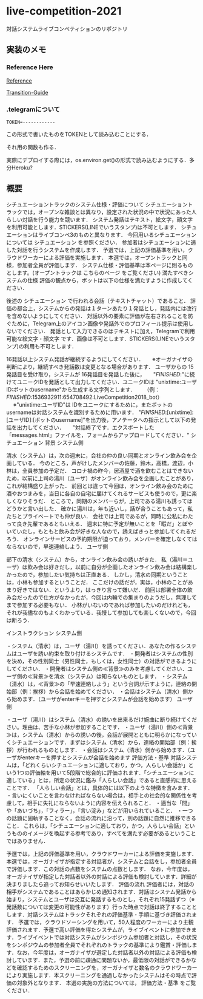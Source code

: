 # live-competition-2021
対話システムライブコンペティションのリポジトリ

## 実装のメモ

### Reference Here

[Reference](https://python-telegram-bot.readthedocs.io/en/latest/index.html)

[Transition-Guide](https://github.com/python-telegram-bot/python-telegram-bot/wiki/Transition-guide-to-Version-12.0)

### .telegramについて

~~~
TOKEN=------------
~~~

この形式で書いたものをTOKENとして読み込むことにする．

それ用の関数も作る．

実際にデプロイする際には，os.environ.get()の形式で読み込むようにする．多分Heroku?


## 概要

シチュエーショントラックのシステム仕様・評価について
シチュエーショントラックでは，オープンな雑談とは異なり，設定された状況の中で状況にあった人らしい対話を行う能力を競います．
システム発話はテキスト，絵文字，顔文字を利用可能とします．STICKERS(LINEでいうスタンプ)は不可とします．
シチュエーションはライブコンペ3のものと異なります．
今回用いるシチュエーションについては シチュエーション を参照ください．
参加者はシチュエーションに適した対話を行うシステムを作成します．
予選では，上記の評価基準を用い，クラウドワーカーによる評価を実施します．
本選では，オープントラックと同様，参加者全員が評価します．
システム仕様・評価基準は本ページに則るものとします。(オープントラックは こちらのページ をご覧ください)
満たすべきシステムの仕様
評価の観点から，ボットは以下の仕様を満たすように作成してください．

後述の シチュエーション で行われる会話（テキストチャット）であること．
評価の都合上，システムからの発話は１ターンあたり１発話とし，発話内には改行を含めないようにしてください．
対話以外の要素に評価が左右されることを防ぐために，Telegram上のアイコン画像や発話外でのプロフィール提示は使用しないでください．
発話として入力できるのはテキストに加え，Telegramで利用可能な絵文字・顔文字 です．画像は不可とします．STICKERS(LINEでいうスタンプ)の利用も不可とします．

16発話以上システム発話が継続するようにしてください．
　 ※オーガナイザの判断により，継続すべき発話数は変更となる場合があります．
ユーザからの 15発話目を受け取り，システムが 16発話目を発話した後に，
　 "_FINISHED_:"に続けてユニークIDを発話として出力してください．ユニークIDは "unixtime:ユーザID:ボットのusername"から生成する文字列とします．
　 （例：_FINISHED_:1536932911:654708492:LiveCompetition2018_bot）
　 ※"unixtime:ユーザID"は IDをユニークにするために，またボットのusernameは対話システムを識別するために用います．
"_FINISHED_:[unixtime]:[ユーザID]:[ボットのusername]"を出力後，アノテータへの指示として以下の発話を出力してください．
　 "対話終了です．エクスポートした「messages.html」ファイルを，フォームからアップロードしてください．"
シチュエーション
背景
システム側

清水（システム）は，次の週末に，会社の仲の良い同期とオンライン飲み会を企画している． 今のところ，声がけしたメンバーの佐藤，鈴木，高橋，渡辺，小林は，全員参加の予定だ． コロナ禍の昨今，居酒屋で酒を飲むことはできないため，以前に上司の湯川（ユーザ）がオンライン飲み会を企画したことがあり，これが結構盛り上がった． 前回とは違って今回は，オンライン飲み会のために酒やおつまみを，当日に各自の自宅に届けてくれるサービスも使うので，更に楽しくなりそうだ． ところで，同期のメンバーらが，上司である湯川も誘ってはどうかと言い出した． 確かに湯川は，年も近いし，話が合うこともあって，私たちとプライベートでも仲が良い． 会社では上司であるが，同時に公私にわたって良き先輩であるともいえる． 週末に特に予定が無いことを「暇だ」とぼやいていたし，もともと飲み会が好きな人なので，誘えばきっと参加してくれるだろう． オンラインサービスの予約期限が迫っており，メンバーを確定しなくてはならないので，早速連絡しよう．
ユーザ側

部下の清水（システム）から，オンライン飲み会の誘いがきた． 私（湯川＝ユーザ）は飲み会は好きだし，以前に自分が企画したオンライン飲み会は結構楽しかったので，参加したい気持ちは正直ある． しかし，清水の同期ということは，小林も参加するということだ． ここだけの話だが，実は，小林のことがあまり好きではない．というより，はっきり言って嫌いだ． 前回は部署全体の飲み会だったので仕方がなかったが，今回は内輪での集まりのようだし，無理してまで参加する必要もない． 小林がいないのであれば参加したいのだけれども，それが我儘なのもよくわかっている．我慢して参加しても楽しくないので，今回は断ろう．

インストラクション
システム側

・システム（清水）は，ユーザ（湯川）を誘ってください．あなたの作るシステムはユーザを誘い約束を取り付けるシステムです．
・開発者はシステムの性別を決め，その性別同士（男性同士，もしくは，女性同士）の対話ができるようにしてください．
・開発者はシステム側の≪背景≫のみを考慮してください．ユーザ側の≪背景≫を清水（システム）は知らないものとします．
・システム（清水）は，≪背景≫の「早速連絡しよう」という台詞が示すように，連絡の開始部（例：挨拶）から会話を始めてください．
・会話はシステム（清水）側から始めます．（ユーザがenterキーを押すとシステムが会話を始めます）
ユーザ側

・ユーザ（湯川）はシステム（清水）の誘いを出来るだけ婉曲に断り続けてください。理由は、苦手な小林が参加することです．
・ユーザ（湯川）側の≪背景≫は，システム（清水）からの誘いの後，会話が展開とともに明らかになっていくシチュエーションです．まずはシステム（清水）から，連絡の開始部（例：挨拶）が行われるものとします．
・会話はシステム（清水）側から始めます．（ユーザがenterキーを押すとシステムが会話を始めます
評価方法・基準
対話システムは，「どれくらいシチュエーションに適しており，かつ，人らしい会話か」という1つの評価軸を用いて5段階で総合的に評価されます．「シチュエーションに適している」とは，所定の状況に鑑み「人らしい会話」であると直感的に思えることです．
「人らしい会話」とは，具体的には以下のような特徴を含みます．
・言いにくいことを言わなければならない場合は，相手との社会的な関係性を考慮して，相手に失礼にならないように内容を伝えられること．
・適当な「間」や「あいづち」，「フィラー」，「言い淀み」などが用いられていること．
・一つの話題に固執することなく，会話の流れに沿って，別の話題に自然に推移できること．
これらは，「シチュエーションに適しており，かつ，人らしい会話」というもののイメージを喚起する参考であり，すべてを満たす必要があるということではありません．

予選では，上記の評価基準を用い，クラウドワーカーによる評価を実施します．
本選では，オーガナイザが指定する対話者が，システムと会話をし，参加者全員で評価します．この対話の点数をシステムの点数とします．
なお，今年度は，オーガナイザが指定した対話者以外の対話による評価も検討しています．詳細が決まりましたら追ってお知らせいいたします．
評価の流れ
評価者には，対話の相手がシステムであることはあらかじめ通知されます．対話はシステム発話から始まり，システムとユーザは交互に発話するものとし，それぞれ15発話ずつ（※発話数については変更の可能性があります）行った時点で対話は終了することとします．対話システムはトラックそれぞれの評価基準・手順に基づき評価されます．
予選では，クラウドソーシングを用いて，50人程度のワーカーにより主観評価されます．予選で高い評価を得たシステムが，ライブイベントに参加できます．ライブイベントでは対話システムがシンポジウム参加者と対話し，その状況をシンポジウムの参加者全員でそれぞれのトラックの基準により鑑賞・評価します．なお，今年度は，オーガナイザが選定した対話者以外の対話による評価も検討しています．また，予選の前に疎通に問題ないか，最低限の対話ができるかなどを確認するためのスクリーニングを，オーガナイザと数名のクラウドワーカーにより実施します．本スクリーニングを通過しなかったシステムはその時点で評価の対象外となります．
本選の実施の方法については， 評価方法・基準 をご覧ください．